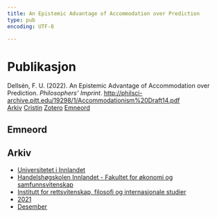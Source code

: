 ```yaml
---
title: An Epistemic Advantage of Accommodation over Prediction
type: pub
encoding: UTF-8

---
```

<h1>Publikasjon</h1>
<article id="csl-bib-container-TLRKSJA4" class="csl-bib-container">
  <div class="csl-bib-body"> <div class="csl-entry">Dellsén, F. U. (2022). An Epistemic Advantage of Accommodation over Prediction. <i>Philosophers’ Imprint</i>. <a href="http://philsci-archive.pitt.edu/19298/1/Accommodationism%20Draft14.pdf">http://philsci-archive.pitt.edu/19298/1/Accommodationism%20Draft14.pdf</a></div> </div>
  <div class="csl-bib-buttons">
    <a href="#taxonomy-article-TLRKSJA4" alt="archive" class="csl-bib-button">Arkiv</a>
    <a href="https://app.cristin.no/results/show.jsf?id=1967263" alt="Cristin" class="csl-bib-button">Cristin</a>
    <a href="http://zotero.org/groups/5881554/items/TLRKSJA4" alt="Zotero" class="csl-bib-button">Zotero</a>
    <a href="#keywords-article-TLRKSJA4" alt="keywords" class="csl-bib-button">Emneord</a>
  </div>
  <div id="csl-bib-meta-container-TLRKSJA4"></div>
</article>
<div id="csl-bib-meta-TLRKSJA4" class="csl-bib-meta">
  <article id="keywords-article-TLRKSJA4" class="keywords-article">
    <h1>Emneord</h1>
    
  </article>
  <article id="taxonomy-article-TLRKSJA4" class="taxonomy-article">
    <h1>Arkiv</h1>
    <ul>
      <li>
        <a href="/nn/archive/?key=3DCRN523">Universitetet i Innlandet</a>
      </li>
      <li>
        <a href="/nn/archive/?key=DU8Q9LN9">Handelshøgskolen Innlandet - Fakultet for økonomi og samfunnsvitenskap</a>
      </li>
      <li>
        <a href="/nn/archive/?key=ITYAG68H">Institutt for rettsvitenskap, filosofi og internasjonale studier</a>
      </li>
      <li>
        <a href="/nn/archive/?key=VFX285I3">2021</a>
      </li>
      <li>
        <a href="/nn/archive/?key=SLUXB9NW">Desember</a>
      </li>
    </ul>
  </article>
</div>
